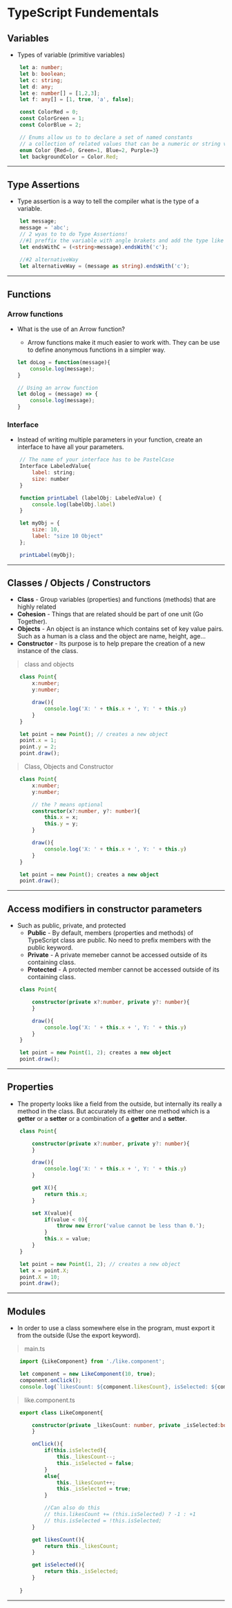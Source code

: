 # TypeScript Fundementals

## Variables

* Types of variable (primitive variables)
```TypeScript
    let a: number;
    let b: boolean;
    let c: string;
    let d: any;
    let e: number[] = [1,2,3];
    let f: any[] = [1, true, 'a', false];

    const ColorRed = 0;
    const ColorGreen = 1;
    const ColorBlue = 2;

    // Enums allow us to to declare a set of named constants
    // a collection of related values that can be a numeric or string value
    enum Color {Red=0, Green=1, Blue=2, Purple=3}
    let backgroundColor = Color.Red;
```
---

## Type Assertions

* Type assertion is a way to tell the compiler what is the type of a variable.

```TypeScript
    let message;
    message = 'abc';
    // 2 wyas to to do Type Assertions!
    //#1 preffix the variable with angle brakets and add the type like string
    let endsWithC = (<string>message).endsWith('c');
    
    //#2 alternativeWay
    let alternativeWay = (message as string).endsWith('c');
```

---

## Functions

### Arrow functions
* What is the use of an Arrow function?
    * Arrow functions make it much easier to work with. They can be use to define  anonymous functions in a simpler way.

    ```JavaScript
    let doLog = function(message){
        console.log(message);
    }

    // Using an arrow function
   let dolog = (message) => {
        console.log(message);
    }
    ```

### Interface
* Instead of writing multiple parameters in your function, create an interface to have all your parameters.

```JavaScript
    // The name of your interface has to be PastelCase
    Interface LabeledValue{
        label: string;
        size: number
    }

    function printLabel (labelObj: LabeledValue) {
        console.log(labelObj.label)
    }

    let myObj = {
        size: 10,
        label: "size 10 Object"
    };

    printLabel(myObj);
```

---

## Classes / Objects / Constructors

* **Class** - Group variables (properties) and functions (methods) that are highly related
* **Cohesion** - Things that are related should be part of one unit (Go Together).
* **Objects** - An object is an instance which contains set of key value pairs. Such as a human is a class and the object are name, height, age...
* **Constructor** - Its purpose is to help prepare the creation of a new instance of the class.

> class and objects
```TypeScript
    class Point{
        x:number;
        y:number;

        draw(){
            console.log('X: ' + this.x + ', Y: ' + this.y)
        }
    }

    let point = new Point(); // creates a new object
    point.x = 1;
    point.y = 2;
    point.draw();
```
> Class, Objects and Constructor
```TypeScript
    class Point{
        x:number;
        y:number;

        // the ? means optional
        constructor(x?:number, y?: number){
            this.x = x;
            this.y = y;
        }

        draw(){
            console.log('X: ' + this.x + ', Y: ' + this.y)
        }
    }

    let point = new Point(); creates a new object
    point.draw();
```

---

## Access modifiers in constructor parameters

* Such as public, private, and protected
    * **Public** - By default, members (properties and methods) of TypeScript class are public. No need to prefix members with the public keyword.
    * **Private** - A private memeber cannot be accessed outside of its containing class.
    * **Protected** - A protected member cannot be accessed outside of its containing class.

```TypeScript
    class Point{

        constructor(private x?:number, private y?: number){
        }

        draw(){
            console.log('X: ' + this.x + ', Y: ' + this.y)
        }
    }

    let point = new Point(1, 2); creates a new object
    point.draw();
```

---

## Properties
* The property looks like a field from the outside, but internally its really a method in the class. But accurately its either one method which is a **getter** or a **setter** or a combination of a **getter** and a **setter**.

```TypeScript
    class Point{

        constructor(private x?:number, private y?: number){
        }

        draw(){
            console.log('X: ' + this.x + ', Y: ' + this.y)
        }

        get X(){
            return this.x;
        }

        set X(value){
            if(value < 0){
                throw new Error('value cannot be less than 0.');
            }
            this.x = value;
        }
    }

    let point = new Point(1, 2); // creates a new object
    let x = point.X;
    point.X = 10;
    point.draw();
```

----

## Modules
* In order to use a class somewhere else in the program, must export it from the outside (Use the export keyword).

> main.ts
```TypeScript
    import {LikeComponent} from './like.component';

    let component = new LikeComponent(10, true);
    component.onClick();
    console.log(`likesCount: ${component.likesCount}, isSelected: ${component.isSelected}`);
```

> like.component.ts
```TypeScript
    export class LikeComponent{

        constructor(private _likesCount: number, private _isSelected:boolean){
        }

        onClick(){
            if(this.isSelected){
                this._likesCount--;
                this._isSelected = false;
            }
            else{
                this._likesCount++;
                this._isSelected = true;
            }

            //Can also do this
            // this.likesCount += (this.isSelected) ? -1 : +1
            // this.isSelected = !this.isSelected;
        }

        get likesCount(){
            return this._likesCount;
        }

        get isSelected(){
            return this._isSelected;
        }
        
    }
```

---